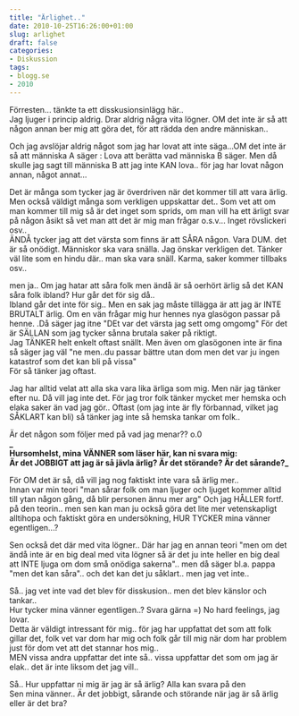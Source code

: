```yaml
---
title: "Ärlighet.."
date: 2010-10-25T16:26:00+01:00
slug: arlighet
draft: false
categories:
- Diskussion
tags:
- blogg.se
- 2010
---
```

Förresten... tänkte ta ett disskusionsinlägg här..  
Jag ljuger i princip aldrig. Drar aldrig några vita lögner. OM det inte är så att någon annan ber mig att göra det, för att rädda den andre människan..  
  
Och jag avslöjar aldrig något som jag har lovat att inte säga...OM det inte är så att människa A säger : Lova att berätta vad människa B säger. Men då skulle jag sagt till människa B att jag inte KAN lova.. för jag har lovat någon annan, något annat...  
  
Det är många som tycker jag är överdriven när det kommer till att vara ärlig.  
Men också väldigt många som verkligen uppskattar det.. Som vet att om man kommer till mig så är det inget som sprids, om man vill ha ett ärligt svar på någon åsikt så vet man att det är mig man frågar o.s.v... Inget rövslickeri osv..  
ÄNDÅ tycker jag att det värsta som finns är att SÅRA någon. Vara DUM. det är så onödigt. Människor ska vara snälla. Jag önskar verkligen det. Tänker väl lite som en hindu där.. man ska vara snäll. Karma, saker kommer tillbaks osv..  
  
men ja.. Om jag hatar att såra folk men ändå är så oerhört ärlig så det KAN såra folk ibland? Hur går det för sig då..  
Ibland går det inte för sig.. Men en sak jag måste tillägga är att jag är INTE BRUTALT ärlig. Om en vän frågar mig hur hennes nya glasögon passar på henne. .Då säger jag itne "DEt var det värsta jag sett omg omgomg" För det är SÄLLAN som jag tycker sånna brutala saker på riktigt.  
Jag TÄNKER helt enkelt oftast snällt. Men även om glasögonen inte är fina så säger jag väl "ne men..du passar bättre utan dom men det var ju ingen katastrof som det kan bli på vissa"  
För så tänker jag oftast.  
  
Jag har alltid velat att alla ska vara lika ärliga som mig. Men när jag tänker efter nu. Då vill jag inte det. För jag tror folk tänker mycket mer hemska och elaka saker än vad jag gör.. Oftast (om jag inte är fly förbannad, vilket jag SÅKLART kan bli) så tänker jag inte så hemska tankar om folk..  
  
Är det någon som följer med på vad jag menar?? o.0  
**_  
Hursomhelst, mina VÄNNER som läser här, kan ni svara mig:  
Är det JOBBIGT att jag är så jävla ärlig? Är det störande? Är det sårande?_**  
  
För OM det är så, då vill jag nog faktiskt inte vara så ärlig mer..  
Innan var min teori "man sårar folk om man ljuger och ljuget kommer alltid till ytan någon gång, då blir personen ännu mer arg" Och jag HÅLLER fortf. på den teorin.. men sen kan man ju också göra det lite mer vetenskapligt alltihopa och faktiskt göra en undersökning, HUR TYCKER mina vänner egentligen...?  
  
Sen också det där med vita lögner.. Där har jag en annan teori "men om det ändå inte är en big deal med vita lögner så är det ju inte heller en big deal att INTE ljuga om dom små onödiga sakerna".. men då säger bl.a. pappa "men det kan såra".. och det kan det ju såklart.. men jag vet inte..  
  
Så.. jag vet inte vad det blev för disskusion.. men det blev känslor och tankar..  
Hur tycker mina vänner egentligen..? Svara gärna =) No hard feelings, jag lovar.  
Detta är väldigt intressant för mig.. för jag har uppfattat det som att folk gillar det, folk vet var dom har mig och folk går till mig när dom har problem just för dom vet att det stannar hos mig..  
MEN vissa andra uppfattar det inte så.. vissa uppfattar det som om jag är elak.. det är inte liksom det jag vill..  
  
Så.. Hur uppfattar ni mig är jag är så ärlig? Alla kan svara på den  
Sen mina vänner.. Är det jobbigt, sårande och störande när jag är så ärlig eller är det bra?